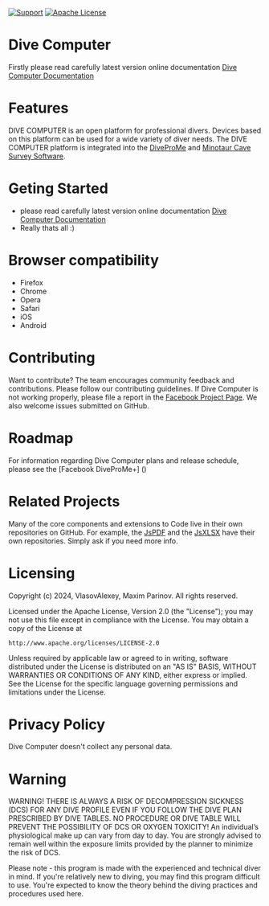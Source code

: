 [![Support](https://img.shields.io/badge/Support-Mail-brightgreen.svg?style=for-the-badge)](mailto:all3862000@mail.ru)
[![Apache License](https://img.shields.io/badge/License-Apache2.0-blue.svg?style=for-the-badge)](http://www.apache.org/licenses/LICENSE-2.0)

# Dive Computer
Firstly please read carefully latest version online documentation [Dive Computer Documentation]()

# Features
DIVE COMPUTER is an open platform for professional divers. Devices based on this platform can be used for a wide variety of diver needs.
The DIVE COMPUTER platform is integrated into the [DiveProMe](https://vlasovalexey.github.io/DiveProMe/HTML_SRC/) and [Minotaur Cave Survey Software](https://vlasovalexey.github.io/Minotaur/HTML_SRC/).


# Geting Started
- please read carefully latest version online documentation [Dive Computer Documentation]()
- Really thats all :)

# Browser compatibility
- Firefox
- Chrome
- Opera
- Safari
- iOS
- Android


# Contributing
Want to contribute? The team encourages community feedback and contributions. Please follow our contributing guidelines.
If Dive Computer is not working properly, please file a report in the [Facebook Project Page](). We also welcome issues submitted on GitHub.

# Roadmap
For information regarding Dive Computer plans and release schedule, please see the [Facebook DiveProMe+] ()

# Related Projects
Many of the core components and extensions to Code live in their own repositories on GitHub. For example, the [JsPDF](https://github.com/MrRio/jsPDF) and the [JsXLSX](https://github.com/clarketm/js-xlsx) have their own repositories. Simply ask if you need more info.

# Licensing
Copyright (c) 2024, VlasovAlexey, Maxim Parinov.
All rights reserved.

Licensed under the Apache License, Version 2.0 (the "License");
you may not use this file except in compliance with the License.
You may obtain a copy of the License at

    http://www.apache.org/licenses/LICENSE-2.0

Unless required by applicable law or agreed to in writing, software
distributed under the License is distributed on an "AS IS" BASIS,
WITHOUT WARRANTIES OR CONDITIONS OF ANY KIND, either express or implied.
See the License for the specific language governing permissions and
limitations under the License.

# Privacy Policy
Dive Computer doesn't collect any personal data.

# Warning
WARNING! THERE IS ALWAYS A RISK OF DECOMPRESSION SICKNESS (DCS) FOR ANY DIVE PROFILE EVEN IF YOU FOLLOW THE DIVE PLAN PRESCRIBED BY DIVE TABLES. NO PROCEDURE OR DIVE TABLE WILL PREVENT THE POSSIBILITY OF DCS OR OXYGEN TOXICITY! An individual’s physiological make up can vary from day to day. You are strongly advised to remain well within the exposure limits provided by the planner to minimize the risk of DCS.

Please note - this program is made with the experienced and technical diver in mind. If you're relatively new to diving, you may find this program difficult to use. You're expected to know the theory behind the diving practices and procedures used here.
